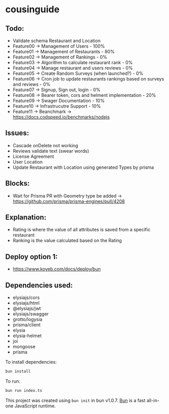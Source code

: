 # cousinguide

## Todo: 
- Validate schema Restaurant and Location
- Feature00 -> Management of Users - 100%
- Feature01 -> Management of Restaurants - 80%
- Feature02 -> Management of Rankings - 0%
- Feature03 -> Algorithm to calculate restaurant rank - 0%
- Feature04 -> Manage restaurant and users reviews - 0%
- Feature05 -> Create Random Surveys (when launched?) - 0%
- Feature06 -> Cron job to update restaurants rankings based on surveys and reviews - 0%
- Feature07 -> Signup, Sign out, login - 0%
- Feature08 -> Bearer token, cors and helment implementation - 20%
- Feature09 -> Swager Documentation - 10%
- Feature10 -> Infrastrucutre Support - 10%
- Feature11 -> Beanchmark -> https://docs.codspeed.io/benchmarks/nodejs


## Issues:
- Cascade onDelete not working
- Reviews validate text (swear words)
- License Agreement
- User Location
- Update Restaurant with Location using generated Types by prisma

## Blocks:
- Wait for Prisma PR with Geometry type be added -> https://github.com/prisma/prisma-engines/pull/4208


## Explanation:
- Rating is where the value of all attributes is saved from a specific restaurant
- Ranking is the value calculated based on the Rating


## Deploy option 1:
- https://www.koyeb.com/docs/deploy/bun

## Dependencies used:

- elysiajs/cors
- elysiajs/html
- @elysiajs/jwt
- elysiajs/swagger
- grotto/logysia
- prisma/client
- elysia
- elysia-helmet
- joi
- mongoose
- prisma

To install dependencies:

```bash
bun install
```

To run:

```bash
bun run index.ts
```

This project was created using `bun init` in bun v1.0.7. [Bun](https://bun.sh) is a fast all-in-one JavaScript runtime.
